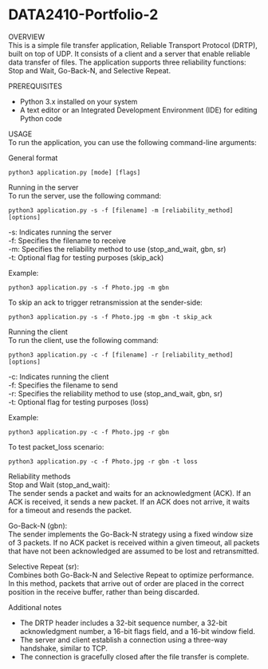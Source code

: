 # DATA2410-Portfolio-2

OVERVIEW  
This is a simple file transfer application, Reliable Transport Protocol (DRTP), built on top of UDP. It consists of a client and a server that enable reliable data transfer of files. The application supports three reliability functions: Stop and Wait, Go-Back-N, and Selective Repeat.

PREREQUISITES  
- Python 3.x installed on your system
- A text editor or an Integrated Development Environment (IDE) for editing Python code  
  
USAGE  
To run the application, you can use the following command-line arguments:  
  
General format  
```
python3 application.py [mode] [flags]
```

Running in the server  
To run the server, use the following command:
```
python3 application.py -s -f [filename] -m [reliability_method] [options]
```

-s: Indicates running the server  
-f: Specifies the filename to receive  
-m: Specifies the reliability method to use (stop_and_wait, gbn, sr)  
-t: Optional flag for testing purposes (skip_ack)  

Example:  
```
python3 application.py -s -f Photo.jpg -m gbn
```

To skip an ack to trigger retransmission at the sender-side:  
```
python3 application.py -s -f Photo.jpg -m gbn -t skip_ack
```

Running the client  
To run the client, use the following command:
```
python3 application.py -c -f [filename] -r [reliability_method] [options]
```

-c: Indicates running the client  
-f: Specifies the filename to send  
-r: Specifies the reliability method to use (stop_and_wait, gbn, sr)  
-t: Optional flag for testing purposes (loss)  

Example:  
```
python3 application.py -c -f Photo.jpg -r gbn
```

To test packet_loss scenario:  
```
python3 application.py -c -f Photo.jpg -r gbn -t loss
```

Reliability methods  
Stop and Wait (stop_and_wait):  
The sender sends a packet and waits for an acknowledgment (ACK). If an ACK is received, it sends a new packet. If an ACK does not arrive, it waits for a timeout and resends the packet.  
  
Go-Back-N (gbn):  
The sender implements the Go-Back-N strategy using a fixed window size of 3 packets. If no ACK packet is received within a given timeout, all packets that have not been acknowledged are assumed to be lost and retransmitted.  
  
Selective Repeat (sr):  
Combines both Go-Back-N and Selective Repeat to optimize performance. In this method, packets that arrive out of order are placed in the correct position in the receive buffer, rather than being discarded.  
  
Additional notes  
- The DRTP header includes a 32-bit sequence number, a 32-bit acknowledgment number, a 16-bit flags field, and a 16-bit window field.  
- The server and client establish a connection using a three-way handshake, similar to TCP.  
- The connection is gracefully closed after the file transfer is complete.  